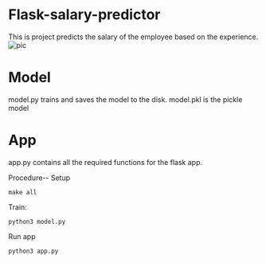 # Flask-salary-predictor
This is project predicts the salary of the employee based on the experience.
![pic](https://github.com/YisongZou/IDS721-Final-Project/blob/main/Screen%20Shot%202021-04-22%20at%201.42.12%20AM.png)
# Model
model.py trains and saves the model to the disk.
model.pkl is the pickle model 

# App
app.py contains all the required functions for the flask app.



Procedure--
Setup
```
make all
```
Train:
```
python3 model.py
```
Run app
```
python3 app.py
```
